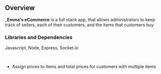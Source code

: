 



## Overview

_**Emma's eCommerce** is a full stack app, that allows administrators to keep track of sellers, each of their customers, and the items that customers buy


### Libraries and Dependencies
Javascript, Node, Express, Socket.io 

<br>



- Assign prices to items and total prices for customers with multiple items

